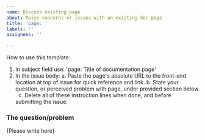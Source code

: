 ```yaml
---
name: Discuss existing page
about: Raise concerns or issues with an existing doc page
title: 'page: '
labels: ''
assignees: ''

---
```


How to use this template:

1. In subject field use: 'page: Title of documentation page'
2. In the issue body:
a. Paste the page's absolute URL to the front-end location at top of issue for quick reference and link.
b. State your question, or perceived problem with page, under provided section below .
c. Delete all of these instruction lines when done, and before submitting the issue.

### The question/problem

{Please write here}
